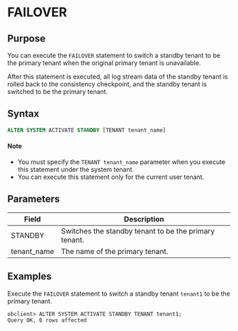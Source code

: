 # FAILOVER

## Purpose

You can execute the `FAILOVER` statement to switch a standby tenant to be the primary tenant when the original primary tenant is unavailable.

After this statement is executed, all log stream data of the standby tenant is rolled back to the consistency checkpoint, and the standby tenant is switched to be the primary tenant.

## Syntax

```sql
ALTER SYSTEM ACTIVATE STANDBY [TENANT tenant_name]
```

<main id="notice" type='explain'>
 <h4>Note</h4>
  <ul><li>You must specify the <code>TENANT tenant_name</code> parameter when you execute this statement under the system tenant. </li>
     <li>You can execute this statement only for the current user tenant. </li></ul>
</main>

## Parameters

| **Field** | **Description** |
| --- | --- |
| STANDBY | Switches the standby tenant to be the primary tenant.  |
| tenant_name | The name of the primary tenant.  |

## Examples

Execute the `FAILOVER` statement to switch a standby tenant `tenant1` to be the primary tenant.

```shell
obclient> ALTER SYSTEM ACTIVATE STANDBY TENANT tenant1;
Query OK, 0 rows affected
```
